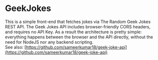 # GeekJokes
This is a simple front-end that fetches jokes via The Random Geek Jokes REST API. The Geek Jokes API includes browser-friendly CORS headers, and requires no API Key. As a result the architecture is pretty simple: everything happens between the browser and the API directly, without the need for NodeJS nor any backend scripting.  
See also: [https://github.com/sameerkumar18/geek-joke-api](https://github.com/sameerkumar18/geek-joke-api)
